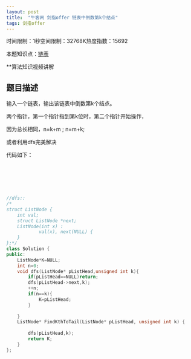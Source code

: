 ```yaml
---
layout: post
title:  "牛客网 剑指offer 链表中倒数第k个结点"
tags: 剑指offer
---
```

时间限制：1秒空间限制：32768K热度指数：15692

本题知识点：[链表](https://www.nowcoder.com/questionCenter?questionTypes=000100&mutiTagIds=580)

**算法知识视频讲解

## 题目描述

输入一个链表，输出该链表中倒数第k个结点。



两个指针，第一个指针指到第k位时，第二个指针开始操作，

因为总长相同，n=k+m  ;  n=m+k;



或者利用dfs完美解决

代码如下：

```c++






//dfs::
/*
struct ListNode {
	int val;
	struct ListNode *next;
	ListNode(int x) :
			val(x), next(NULL) {
	}
};*/
class Solution {
public:
    ListNode*K=NULL;
    int n=0;
    void dfs(ListNode* pListHead,unsigned int k){
        if(pListHead==NULL)return;
        dfs(pListHead->next,k);
        ++n;
        if(n==k){
            K=pListHead;
        }
        
    }
    ListNode* FindKthToTail(ListNode* pListHead, unsigned int k) {
    	
        dfs(pListHead,k);
        return K;
    }
};
```

